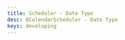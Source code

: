 ```yaml
---
title: Scheduler - Date Type
desc: QCalendarScheduler - Date Type
keys: developing
---
```


<example-viewer
  title="Date Type"
  file="SchedulerDateType"
  codepen-title="QCalendarScheduler"
/>
